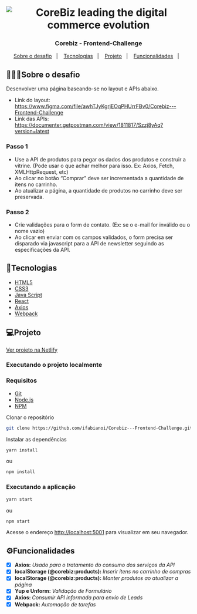 <h1 align="center">
<img src="https://user-images.githubusercontent.com/1951762/134697029-92588ff8-da7f-4d6f-81e0-c5632923051c.jpg" title="CoreBiz leading the digital commerce evolution" />
</h1>


<h3 align="center">
  Corebiz - Frontend-Challenge
</h3>

<p align="center">
  <a href="#sobre o desafio">Sobre o desafio</a>&nbsp;&nbsp;&nbsp;|&nbsp;&nbsp;&nbsp;
  <a href="#tecnologias">Tecnologias</a>&nbsp;&nbsp;&nbsp;|&nbsp;&nbsp;&nbsp;
  <a href="#projeto">Projeto</a>&nbsp;&nbsp;&nbsp;|&nbsp;&nbsp;&nbsp;
  <a href="#%EF%B8%8Ffuncionalidades">Funcionalidades</a>&nbsp;&nbsp;&nbsp;|&nbsp;&nbsp;&nbsp;
</p>

## 👨🏻‍💻Sobre o desafio
Desenvolver uma página baseando-se no layout e APIs abaixo.
- Link do layout: https://www.figma.com/file/awhTJyKgrjEOqPHUrrFBv0/Corebiz---Frontend-Challenge
- Link das APIs: https://documenter.getpostman.com/view/1811817/Szzj8yAq?version=latest

### Passo 1
- Use a API de produtos para pegar os dados dos produtos e
construir a vitrine. (Pode usar o que achar melhor para isso. Ex: Axios, Fetch, XMLHttpRequest, etc)
- Ao clicar no botão “Comprar” deve ser incrementada a quantidade de itens no
carrinho.
- Ao atualizar a página, a quantidade de produtos no carrinho deve ser
preservada.

### Passo 2
- Crie validações para o form de contato. (Ex: se o e-mail for
inválido ou o nome vazio)
- Ao clicar em enviar com os campos validados, o form precisa ser disparado via javascript para a
API de newsletter seguindo as especificações da API.
## 🚀Tecnologias

- [HTML5](https://www.w3schools.com/html/)
- [CSS3](https://www.w3schools.com/css/)
- [Java Script](https://www.javascript.com)
- [React](https://reactjs.org)
- [Axios](https://www.npmjs.com/package/axios)
- [Webpack](https://webpack.js.org/)

## 💻Projeto

[Ver projeto na Netlify](https://ifabianoi-corebiz-ecommerce.netlify.app/)

### Executando o projeto localmente
### Requisitos
- [Git](https://git-scm.com/downloads)
- [Node.js](https://nodejs.org/en/download/)
- [NPM](https://yarnpkg.com/getting-started/install)

Clonar o repositório
```bash
git clone https://github.com/ifabianoi/Corebiz---Frontend-Challenge.git
```

Instalar as dependências
```bash
yarn install
```
ou
```bash
npm install
```

### Executando a aplicação
```bash
yarn start
```
ou
```bash
npm start
```

Acesse o endereço [http://localhost:5001](http://localhost:5001) para visualizar em seu navegador.

## ⚙️Funcionalidades
- [X] <b>Axios:</b> <i>Usado para o tratamento do consumo dos serviços da API </i>
- [X] <b>localStorage (@corebiz:products): </b><i>Inserir itens no carrinho de compras</i>
- [X] <b>localStorage (@corebiz:products): </b><i>Manter produtos ao atualizar a página</i>
- [X] <b>Yup e Unform: </b><i>Validação de Formulário</i>
- [X] <b>Axios: </b><i>Consumir API informada para envio de Leads</i>
- [X] <b>Webpack: </b><i>Automação de tarefas</i>
